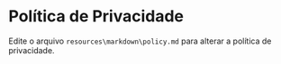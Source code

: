 # Política de Privacidade

Edite o arquivo `resources\markdown\policy.md` para alterar a política de privacidade.
